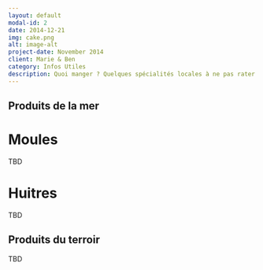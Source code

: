```yaml
---
layout: default
modal-id: 2
date: 2014-12-21
img: cake.png
alt: image-alt
project-date: November 2014
client: Marie & Ben
category: Infos Utiles
description: Quoi manger ? Quelques spécialités locales à ne pas rater !
---
```


## Produits de la mer
# Moules
TBD 

# Huitres
TBD

## Produits du terroir
TBD